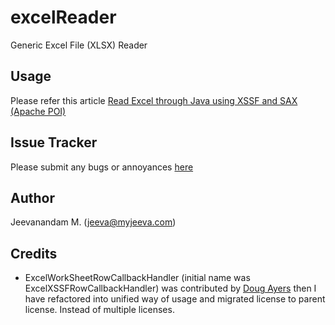 excelReader
===========

Generic Excel File (XLSX) Reader

Usage
-----
Please refer this article [Read Excel through Java using XSSF and SAX (Apache POI)][1]

Issue Tracker
-------------
Please submit any bugs or annoyances [here][3]

Author
------
Jeevanandam M. (jeeva@myjeeva.com)

Credits
-------
* ExcelWorkSheetRowCallbackHandler (initial name was ExcelXSSFRowCallbackHandler) was contributed by [Doug Ayers][2] then I have refactored into unified way of usage and migrated license to parent license. Instead of multiple licenses.


[1]: http://myjeeva.com/read-excel-through-java-using-xssf-and-sax-apache-poi.html 
[2]: https://github.com/DouglasCAyers
[3]: https://github.com/jeevatkm/excelReader/issues
